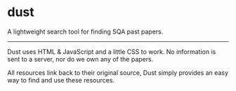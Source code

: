 # dust
A lightweight search tool for finding SQA past papers.

---

Dust uses HTML & JavaScript and a little CSS to work. No information is sent to a server, nor do we own any of the papers. 

All resources link back to their original source, Dust simply provides an easy way to find and use these resources.
